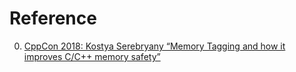 # Reference

0. [CppCon 2018: Kostya Serebryany “Memory Tagging and how it improves C/C++ memory safety”](https://www.youtube.com/watch?v=lLEcbXidK2o)

